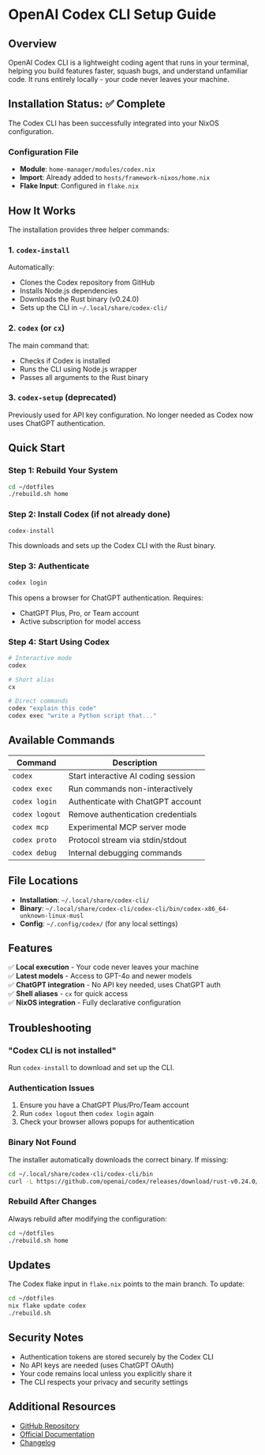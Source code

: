 # OpenAI Codex CLI Setup Guide

## Overview
OpenAI Codex CLI is a lightweight coding agent that runs in your terminal, helping you build features faster, squash bugs, and understand unfamiliar code. It runs entirely locally - your code never leaves your machine.

## Installation Status: ✅ Complete

The Codex CLI has been successfully integrated into your NixOS configuration.

### Configuration File
- **Module**: `home-manager/modules/codex.nix`
- **Import**: Already added to `hosts/framework-nixos/home.nix`
- **Flake Input**: Configured in `flake.nix`

## How It Works

The installation provides three helper commands:

### 1. `codex-install`
Automatically:
- Clones the Codex repository from GitHub
- Installs Node.js dependencies
- Downloads the Rust binary (v0.24.0)
- Sets up the CLI in `~/.local/share/codex-cli/`

### 2. `codex` (or `cx`)
The main command that:
- Checks if Codex is installed
- Runs the CLI using Node.js wrapper
- Passes all arguments to the Rust binary

### 3. `codex-setup` (deprecated)
Previously used for API key configuration. No longer needed as Codex now uses ChatGPT authentication.

## Quick Start

### Step 1: Rebuild Your System
```bash
cd ~/dotfiles
./rebuild.sh home
```

### Step 2: Install Codex (if not already done)
```bash
codex-install
```
This downloads and sets up the Codex CLI with the Rust binary.

### Step 3: Authenticate
```bash
codex login
```
This opens a browser for ChatGPT authentication. Requires:
- ChatGPT Plus, Pro, or Team account
- Active subscription for model access

### Step 4: Start Using Codex
```bash
# Interactive mode
codex

# Short alias
cx

# Direct commands
codex "explain this code"
codex exec "write a Python script that..."
```

## Available Commands

| Command | Description |
|---------|-------------|
| `codex` | Start interactive AI coding session |
| `codex exec` | Run commands non-interactively |
| `codex login` | Authenticate with ChatGPT account |
| `codex logout` | Remove authentication credentials |
| `codex mcp` | Experimental MCP server mode |
| `codex proto` | Protocol stream via stdin/stdout |
| `codex debug` | Internal debugging commands |

## File Locations

- **Installation**: `~/.local/share/codex-cli/`
- **Binary**: `~/.local/share/codex-cli/codex-cli/bin/codex-x86_64-unknown-linux-musl`
- **Config**: `~/.config/codex/` (for any local settings)

## Features

✅ **Local execution** - Your code never leaves your machine  
✅ **Latest models** - Access to GPT-4o and newer models  
✅ **ChatGPT integration** - No API key needed, uses ChatGPT auth  
✅ **Shell aliases** - `cx` for quick access  
✅ **NixOS integration** - Fully declarative configuration  

## Troubleshooting

### "Codex CLI is not installed"
Run `codex-install` to download and set up the CLI.

### Authentication Issues
1. Ensure you have a ChatGPT Plus/Pro/Team account
2. Run `codex logout` then `codex login` again
3. Check your browser allows popups for authentication

### Binary Not Found
The installer automatically downloads the correct binary. If missing:
```bash
cd ~/.local/share/codex-cli/codex-cli/bin
curl -L https://github.com/openai/codex/releases/download/rust-v0.24.0/codex-x86_64-unknown-linux-musl.tar.gz | tar xz
```

### Rebuild After Changes
Always rebuild after modifying the configuration:
```bash
cd ~/dotfiles
./rebuild.sh home
```

## Updates

The Codex flake input in `flake.nix` points to the main branch. To update:
```bash
cd ~/dotfiles
nix flake update codex
./rebuild.sh
```

## Security Notes

- Authentication tokens are stored securely by the Codex CLI
- No API keys are needed (uses ChatGPT OAuth)
- Your code remains local unless you explicitly share it
- The CLI respects your privacy and security settings

## Additional Resources

- [GitHub Repository](https://github.com/openai/codex)
- [Official Documentation](https://help.openai.com/en/articles/11096431-openai-codex-cli-getting-started)
- [Changelog](https://help.openai.com/en/articles/11428266-codex-changelog)